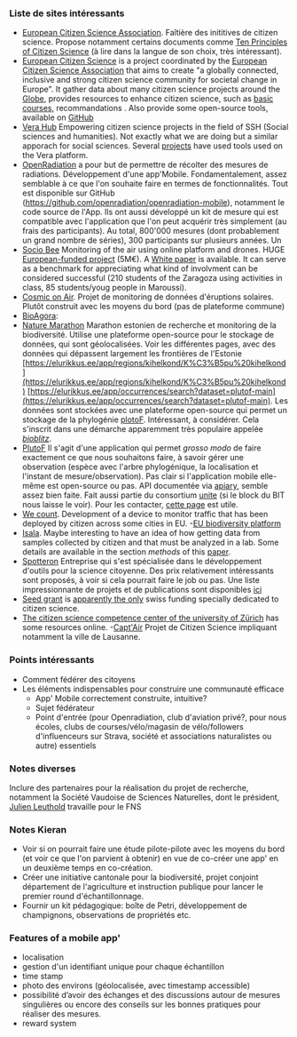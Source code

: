 ### Liste de sites intéressants

- [European Citizen Science Association](https://www.ecsa.ngo/). Faîtière des inititives de citizen science. Propose notamment certains documents comme [Ten Principles of Citizen Science](https://zenodo.org/records/5127534#.YR98rkBCRhE) (à lire dans la langue de son choix, très intéressant). 
- [European Citizen Science](https://eu-citizen.science/) is a project coordinated by the [European Citizen Science Association](https://www.ecsa.ngo/) that aims to create "a globally connected, inclusive and strong citizen science community for societal change in Europe". It gather data about many citizen science projects around the [Globe](https://eu-citizen.science/map/), provides resources to enhance citizen science, such as [basic courses](https://eu-citizen.science/), recommandations . Also provide some open-source tools, available on [GitHub](https://github.com/Ibercivis/EU-CS_platform)
- [Vera Hub](https://vera.operas-eu.org/en/home) Empowering citizen science projects in the field of SSH (Social sciences and humanities). Not exactly what we are doing but a similar apporach for social sciences. Several [projects](https://vera.operas-eu.org/en/search-projects) have used tools used on the Vera platform. 
- [OpenRadiation](https://www.openradiation.org/) a pour but de permettre de récolter des mesures de radiations. Développement d'une app'Mobile. Fondamentalement, assez semblable à ce que l'on souhaite faire en termes de fonctionnalités. Tout est disponible sur GitHub (https://github.com/openradiation/openradiation-mobile), notamment le code source de l'App. Ils ont aussi développé un kit de mesure qui est compatible avec l'application que l'on peut acquérir très simplement (au frais des participants). Au total, 800'000 mesures (dont probablement un grand nombre de séries), 300 participants sur plusieurs années. Un
- [Socio Bee](https://socio-bee.eu/?page_id=986) Monitoring of the air using online platform and drones. HUGE [European-funded project](https://socio-bee.eu/?page_id=1696) (5M€). A [White paper](https://socio-bee.eu/wp-content/uploads/2024/10/White-Paper.pdf) is available. It can serve as a benchmark for appreciating what kind of involvment can be considered successful (210 students of the Zaragoza using activities in class, 85 students/youg people in Maroussi).
- [Cosmic on Air](https://cosmic-on-air.org/). Projet de monitoring de données d'éruptions solaires. Plutôt construit avec les moyens du bord (pas de plateforme commune)
- [BioAgora](https://bioagora.eu/): 
- [Nature Marathon](https://elurikkus.ee/en/lvm) Marathon estonien de recherche et monitoring de la biodiversité. Utilise une plateforme open-source pour le stockage de données, qui sont géolocalisées. Voir les différentes pages, avec des données qui dépassent largement les frontières de l'Estonie [https://elurikkus.ee/app/regions/kihelkond/K%C3%B5pu%20kihelkond](https://elurikkus.ee/app/regions/kihelkond/K%C3%B5pu%20kihelkond) [https://elurikkus.ee/app/occurrences/search?dataset=plutof-main](https://elurikkus.ee/app/occurrences/search?dataset=plutof-main). Les données sont stockées avec une plateforme open-source qui permet un stockage de la phylogénie [plotoF](https://plutof.ut.ee/). Intéressant, à considérer. Cela s'inscrit dans une démarche apparemment très populaire appelée [_bioblitz_](https://en.wikipedia.org/wiki/BioBlitz). 
- [PlutoF](https://plutof.ut.ee/go) Il s'agit d'une application qui permet _grosso modo_ de faire exactement ce que nous souhaitons faire, à savoir gérer une observation (espèce avec l'arbre phylogénique, la localisation et l'instant de mesure/observation). Pas clair si l'application mobile elle-même est open-source ou pas. API documentée via [apiary](https://plutof.docs.apiary.io/#introduction/pagination), semble assez bien faite. Fait aussi partie du consortium [unite](https://unite.ut.ee/) (si le block du BIT nous laisse le voir). Pour les contacter, [cette page](https://plutof.ut.ee/contact) est utile. 
- [We count](https://we-count.net/page/legacy). Development of a device to monitor traffic that has been deployed by citizen across some cities in EU. 
-[EU biodiversity platform](https://biodiversity.europa.eu/)
- [Isala](https://isala.be/en/). Maybe interesting to have an idea of how getting data from samples collected by citizen and that must be analyzed in a lab. Some details are available in the section _methods_ of this [paper](https://www.nature.com/articles/s41564-023-01500-0#Sec8).  
- [Spotteron](https://www.spotteron.net/de/preise) Entreprise qui s'est spécialisée dans le développement d'outils pour la science citoyenne. Des prix relativement intéressants sont proposés, à voir si cela pourrait faire le job ou pas. Une liste impressionnante de projets et de publications sont disponibles [ici](https://www.spotteron.net/de/information/citizen-science-papers-and-publikationen)
- [Seed grant](https://www.citizenscience.uzh.ch/en/services/seedgrants.html) is [apparently the only](https://www.schweizforscht.ch/fr/avancer/financement) swiss funding specially dedicated to citizen science.
- [The citizen science competence center of the university of Zürich](https://www.citizenscience.uzh.ch/en.html) has some resources online.
-[Capt'Air](https://wp.unil.ch/captographies/captair/) Projet de Citizen Science impliquant notamment la ville de Lausanne. 

### Points intéressants

- Comment fédérer des citoyens
- Les éléments indispensables pour construire une communauté efficace
  - App' Mobile correctement construite, intuitive?
  - Sujet fédérateur
  - Point d'entrée (pour Openradiation, club d'aviation privé?, pour nous écoles, clubs de courses/vélo/magasin de vélo/followers d'influenceurs sur Strava, société et associations naturalistes ou autre) essentiels 
  
### Notes diverses

Inclure des partenaires pour la réalisation du projet de recherche, notamment la Société Vaudoise de Sciences Naturelles, dont le président, [Julien Leuthold](https://www.unil.ch/gse/fr/home/menuinst/faculte/releve/dr-julien-leuthold.html) travaille pour le FNS

### Notes Kieran

- Voir si on pourrait faire une étude pilote-pilote avec les moyens du bord (et voir ce que l'on parvient à obtenir) en vue de co-créer une app' en un deuxième temps en co-création. 
- Créer une initiative cantonale pour la biodiversité, projet conjoint département de l'agriculture et instruction publique pour lancer le premier round d'échantillonnage. 
- Fournir un kit pédagogique: boîte de Petri, développement de champignons, observations de propriétés etc.

### Features of a mobile app'

- localisation
- gestion d'un identifiant unique pour chaque échantillon
- time stamp
- photo des environs (géolocalisée, avec timestamp accessible)
- possibilité d’avoir des échanges et des discussions autour de mesures singulières ou encore des conseils sur les bonnes pratiques pour réaliser des mesures.
- reward system
